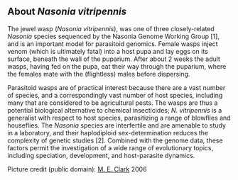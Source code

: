 About *Nasonia vitripennis*
---------------------------

The jewel wasp (*Nasonia vitripennis*), was one of three closely-related
*Nasonia* species sequenced by the Nasonia Genome Working Group \[1\],
and is an important model for parasitoid genomics. Female wasps inject
venom (which is ultimately fatal) into a host pupa and lay eggs on its
surface, beneath the wall of the puparium. After about 2 weeks the adult
wasps, having fed on the pupa, eat their way through the puparium, where
the females mate with the (flightless) males before dispersing.

Parasitoid wasps are of practical interest because there are a vast
number of species, and a correspondingly vast number of host species,
including many that are considered to be agricultural pests. The wasps
are thus a potential biological alternative to chemical insecticides;
*N. vitripennis* is a generalist with respect to host species,
parasitizing a range of blowflies and houseflies. The *Nasonia* species
are interfertile and are amenable to study in a laboratory, and their
haplodiploid sex-determination reduces the complexity of genetic studies
\[2\]. Combined with the genome data, these factors permit the
investigation of a wide range of evolutionary topics, including
speciation, development, and host-parasite dynamics.

Picture credit (public domain): [M. E.
Clark](http://commons.wikimedia.org/wiki/File:Nasoniavit.jpg) 2006
